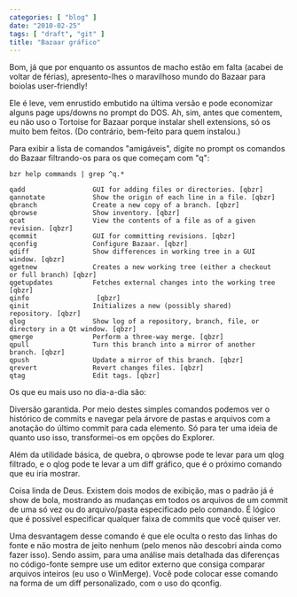 ```yaml
---
categories: [ "blog" ]
date: "2010-02-25"
tags: [ "draft", "git" ]
title: "Bazaar gráfico"
---
```

Bom, já que por enquanto os assuntos de macho estão em falta (acabei
de voltar de férias), apresento-lhes o maravilhoso mundo do Bazaar para
boiolas user-friendly!

Ele é leve, vem enrustido embutido na última versão e pode economizar
alguns page ups/downs no prompt do DOS. Ah, sim, antes que comentem,
eu não uso o Tortoise for Bazaar porque instalar shell extensions,
só os muito bem feitos. (Do contrário, bem-feito para quem instalou.)

Para exibir a lista de comandos "amigáveis", digite no prompt os comandos
do Bazaar filtrando-os para os que começam com "q":

    
    bzr help commands | grep ^q.*
    
    qadd                 GUI for adding files or directories. [qbzr]
    qannotate            Show the origin of each line in a file. [qbzr]
    qbranch              Create a new copy of a branch. [qbzr]
    qbrowse              Show inventory. [qbzr]
    qcat                 View the contents of a file as of a given
    revision. [qbzr]
    qcommit              GUI for committing revisions. [qbzr]
    qconfig              Configure Bazaar. [qbzr]
    qdiff                Show differences in working tree in a GUI
    window. [qbzr]
    qgetnew              Creates a new working tree (either a checkout
    or full branch) [qbzr]
    qgetupdates          Fetches external changes into the working tree
    [qbzr]
    qinfo                 [qbzr]
    qinit                Initializes a new (possibly shared)
    repository. [qbzr]
    qlog                 Show log of a repository, branch, file, or
    directory in a Qt window. [qbzr]
    qmerge               Perform a three-way merge. [qbzr]
    qpull                Turn this branch into a mirror of another
    branch. [qbzr]
    qpush                Update a mirror of this branch. [qbzr]
    qrevert              Revert changes files. [qbzr]
    qtag                 Edit tags. [qbzr]

Os que eu mais uso no dia-a-dia são:

Diversão garantida. Por meio destes simples comandos podemos ver o
histórico de commits e navegar pela árvore de pastas e arquivos com a
anotação do último commit para cada elemento. Só para ter uma ideia
de quanto uso isso, transformei-os em opções do Explorer.

Além da utilidade básica, de quebra, o qbrowse pode te levar para
um qlog filtrado, e o qlog pode te levar a um diff gráfico, que é o
próximo comando que eu iria mostrar.

Coisa linda de Deus. Existem dois modos de exibição, mas o padrão
já é show de bola, mostrando as mudanças em todos os arquivos de um
commit de uma só vez ou do arquivo/pasta especificado pelo comando. É
lógico que é possível especificar qualquer faixa de commits que você
quiser ver.

Uma desvantagem desse comando é que ele oculta o resto das linhas do
fonte e não mostra de jeito nenhum (pelo menos não descobri ainda
como fazer isso). Sendo assim, para uma análise mais detalhada das
diferenças no código-fonte sempre use um editor externo que consiga
comparar arquivos inteiros (eu uso o WinMerge). Você pode colocar esse
comando na forma de um diff personalizado, com o uso do qconfig.


